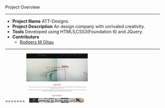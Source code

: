 Project Overview

----
+ **Project Name** ATT-Designs.
+ **Project Description**  An design company with unrivaled creativity.
+ **Tools** Developed using HTML5,CSS3(Foundation 6) and JQuery.
+ **Contributors**
  - [Rodgers M Gitau](https://github.com/valdadyne)


----
=======
![Project tumbnail](https://github.com/valdadyne/ATT-designs/blob/master/img/att-thumbnail.jpg)
